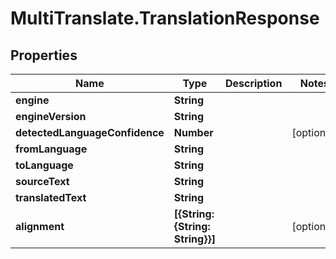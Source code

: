 # MultiTranslate.TranslationResponse

## Properties

Name | Type | Description | Notes
------------ | ------------- | ------------- | -------------
**engine** | **String** |  | 
**engineVersion** | **String** |  | 
**detectedLanguageConfidence** | **Number** |  | [optional] 
**fromLanguage** | **String** |  | 
**toLanguage** | **String** |  | 
**sourceText** | **String** |  | 
**translatedText** | **String** |  | 
**alignment** | **[{String: {String: String}}]** |  | [optional] 


